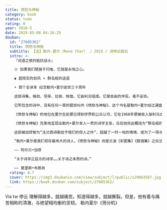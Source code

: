 ```yaml
---
title: 愤怒与神秘
category: book
status: todo
rating: 0
year: 2018-5
date: 2024-05-08 04:16:29
douban:
  id: "27605362"
  title: 愤怒与神秘
  subtitle: 【法】勒内·夏尔（René Char） / 2018 / 译林出版社
  intro: >-
    『词语之夜的抵抗战士』

    ※ 如果我们栖居于闪电，它就是永恒之心。

    ◆ 超现实的劲风 + 群岛般的话语

    • 首个全译本 纪念勒内•夏尔逝世三十周年

    这部诗集，强劲、坦率、壮丽、辉煌。它由利刃组成。它是自由的伴侣，毫不妥协。

    它所包含的诗中，没有任何一首的题目叫作《愤怒与神秘》，这个书名是勒内•夏尔经过通盘考虑后做出的特意选择，是对这部诗集之精神的总括。

    《愤怒与神秘》的地位在夏尔生前便已得到学界和公众认可，它在1966年便被收入伽利马出版社的“诗歌”口袋书系列（在法国只有经典诗集才被制作成口袋书大量发行，《愤怒与神秘》仅在该系列中便已印行近五万册），是他全部入选该系列的八部诗集的第一部。这部作品对于夏尔本人也意义非凡。在他去世前一年，他曾在伽利马做过一次录音，自选朗诵了三十首诗，其中三分之一来自《愤怒与神秘》，可见这部诗集在他心中的分量。

    《愤怒与神秘》完美地呈现出勒内•夏尔本人一贯的诗学主张，日后他将此概括为“群岛般的话语”，亦即在海面上露出的一个个看似孤立的岛屿下面，有一个不可见的基座将它们彼此相连，使他们成为群岛而非孤岛，而这个存在于世界深处的本质性基座只能通过分散的岛屿去加以感悟和捕捉。

    这部被加缪誉为“法兰西诗歌给予我们的惊人之作”，超越了一时一地的情境，成为了一场与世界之荒诞、人性之平庸的永恒战斗，跨越布满灰尘的时光，至今熠熠生辉。它既保持了超现实主义诗学强烈的词语内聚力，更展现出诗人朝向他人的开放与关照，并保持了绝对的美学质量。

    “勒内•夏尔是我们现存最伟大的诗人，《愤怒与神秘》则是兰波《彩图集》《醇酒集》之后法兰西诗歌给予我们的最惊人之作。”

    —— 阿尔贝•加缪

    “关于诗学之启示的诗学……关于诗之本质的诗。”

    —— 莫里斯•布朗肖
  rating: 8.7
  cover: https://img3.doubanio.com/view/subject/l/public/s29863587.jpg
  link: https://book.douban.com/subject/27605362/
---
```


Via tw 停云 理解得越多，就越痛苦。知道得越多，就越撕裂。但是，他有着与痛苦相称的清澈，与绝望相均衡的坚韧。
勒内夏尔《筛分机》
